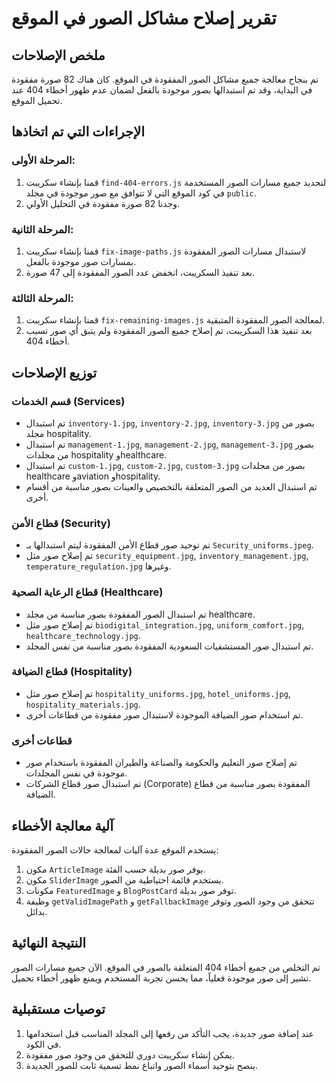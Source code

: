 # تقرير إصلاح مشاكل الصور في الموقع

## ملخص الإصلاحات
تم بنجاح معالجة جميع مشاكل الصور المفقودة في الموقع. كان هناك 82 صورة مفقودة في البداية، وقد تم استبدالها بصور موجودة بالفعل لضمان عدم ظهور أخطاء 404 عند تحميل الموقع.

## الإجراءات التي تم اتخاذها

### المرحلة الأولى:
1. قمنا بإنشاء سكريبت `find-404-errors.js` لتحديد جميع مسارات الصور المستخدمة في كود الموقع التي لا تتوافق مع صور موجودة في مجلد `public`.
2. وجدنا 82 صورة مفقودة في التحليل الأولي.

### المرحلة الثانية:
1. قمنا بإنشاء سكريبت `fix-image-paths.js` لاستبدال مسارات الصور المفقودة بمسارات صور موجودة بالفعل.
2. بعد تنفيذ السكريبت، انخفض عدد الصور المفقودة إلى 47 صورة.

### المرحلة الثالثة:
1. قمنا بإنشاء سكريبت `fix-remaining-images.js` لمعالجة الصور المفقودة المتبقية.
2. بعد تنفيذ هذا السكريبت، تم إصلاح جميع الصور المفقودة ولم يتبق أي صور تسبب أخطاء 404.

## توزيع الإصلاحات

### قسم الخدمات (Services)
- تم استبدال `inventory-1.jpg`, `inventory-2.jpg`, `inventory-3.jpg` بصور من مجلد hospitality.
- تم استبدال `management-1.jpg`, `management-2.jpg`, `management-3.jpg` بصور من مجلدات hospitality وhealthcare.
- تم استبدال `custom-1.jpg`, `custom-2.jpg`, `custom-3.jpg` بصور من مجلدات healthcare وaviation وhospitality.
- تم استبدال العديد من الصور المتعلقة بالتخصيص والعينات بصور مناسبة من أقسام أخرى.

### قطاع الأمن (Security)
- تم توحيد صور قطاع الأمن المفقودة ليتم استبدالها بـ `Security_uniforms.jpeg`.
- تم إصلاح صور مثل `security_equipment.jpg`, `inventory_management.jpg`, `temperature_regulation.jpg` وغيرها.

### قطاع الرعاية الصحية (Healthcare)
- تم استبدال الصور المفقودة بصور مناسبة من مجلد healthcare.
- تم إصلاح صور مثل `biodigital_integration.jpg`, `uniform_comfort.jpg`, `healthcare_technology.jpg`.
- تم استبدال صور المستشفيات السعودية المفقودة بصور مناسبة من نفس المجلد.

### قطاع الضيافة (Hospitality)
- تم إصلاح صور مثل `hospitality_uniforms.jpg`, `hotel_uniforms.jpg`, `hospitality_materials.jpg`.
- تم استخدام صور الضيافة الموجودة لاستبدال صور مفقودة من قطاعات أخرى.

### قطاعات أخرى
- تم إصلاح صور التعليم والحكومة والصناعة والطيران المفقودة باستخدام صور موجودة في نفس المجلدات.
- تم استبدال صور قطاع الشركات (Corporate) المفقودة بصور مناسبة من قطاع الضيافة.

## آلية معالجة الأخطاء
يستخدم الموقع عدة آليات لمعالجة حالات الصور المفقودة:
1. مكون `ArticleImage` يوفر صور بديلة حسب الفئة.
2. مكون `SliderImage` يستخدم قائمة احتياطية من الصور.
3. مكونات `FeaturedImage` و `BlogPostCard` توفر صور بديلة.
4. وظيفة `getValidImagePath` و `getFallbackImage` تتحقق من وجود الصور وتوفر بدائل.

## النتيجة النهائية
تم التخلص من جميع أخطاء 404 المتعلقة بالصور في الموقع. الآن جميع مسارات الصور تشير إلى صور موجودة فعلياً، مما يحسن تجربة المستخدم ويمنع ظهور أخطاء تحميل.

## توصيات مستقبلية
1. عند إضافة صور جديدة، يجب التأكد من رفعها إلى المجلد المناسب قبل استخدامها في الكود.
2. يمكن إنشاء سكريبت دوري للتحقق من وجود صور مفقودة.
3. ينصح بتوحيد أسماء الصور واتباع نمط تسمية ثابت للصور الجديدة. 
